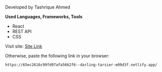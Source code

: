 Developed by Tashrique Ahmed

**Used Languages, Frameworks, Tools**
- React
- REST API
- CSS

Visit site: [Site Link](https://65ec2616c99fd97afa5662f6--darling-tarsier-e09d3f.netlify.app/)

Otherwise, paste the following link in your browser:
```
https://65ec2616c99fd97afa5662f6--darling-tarsier-e09d3f.netlify.app/
```
